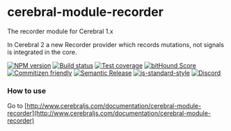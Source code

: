 # cerebral-module-recorder
The recorder module for Cerebral 1.x

In Cerebral 2 a new Recorder provider which records mutations,
not signals is integrated in the core.

[![NPM version][npm-image]][npm-url]
[![Build status][travis-image]][travis-url]
[![Test coverage][coveralls-image]][coveralls-url]
[![bitHound Score][bithound-image]][bithound-url]
[![Commitizen friendly][commitizen-image]][commitizen-url]
[![Semantic Release][semantic-release-image]][semantic-release-url]
[![js-standard-style][standard-image]][standard-url]
[![Discord][discord-image]][discord-url]

### How to use
Go to [http://www.cerebraljs.com/documentation/cerebral-module-recorder](http://www.cerebraljs.com/documentation/cerebral-module-recorder)

[npm-image]: https://img.shields.io/npm/v/cerebral-module-recorder.svg?style=flat
[npm-url]: https://npmjs.org/package/cerebral-module-recorder
[travis-image]: https://img.shields.io/travis/cerebral/cerebral-module-recorder.svg?style=flat
[travis-url]: https://travis-ci.org/cerebral/cerebral-module-recorder
[coveralls-image]: https://img.shields.io/coveralls/cerebral/cerebral-module-recorder.svg?style=flat
[coveralls-url]: https://coveralls.io/r/cerebral/cerebral-module-recorder?branch=master
[bithound-image]: https://www.bithound.io/github/cerebral/cerebral-module-recorder/badges/score.svg
[bithound-url]: https://www.bithound.io/github/cerebral/cerebral-module-recorder
[commitizen-image]: https://img.shields.io/badge/commitizen-friendly-brightgreen.svg
[commitizen-url]: http://commitizen.github.io/cz-cli/
[semantic-release-image]: https://img.shields.io/badge/%20%20%F0%9F%93%A6%F0%9F%9A%80-semantic--release-e10079.svg?style=flat-square
[semantic-release-url]: https://github.com/semantic-release/semantic-release
[standard-image]: https://img.shields.io/badge/code%20style-standard-brightgreen.svg
[standard-url]: http://standardjs.com/
[discord-image]: https://img.shields.io/badge/discord-join%20chat-blue.svg
[discord-url]: https://discord.gg/0kIweV4bd2bwwsvH
